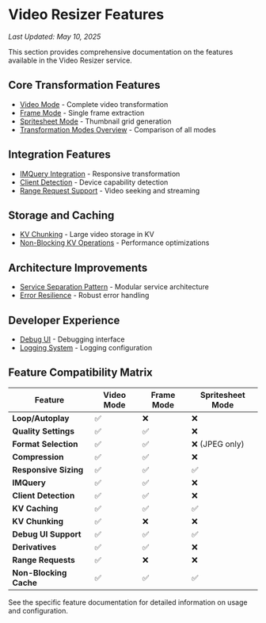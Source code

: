 # Video Resizer Features

*Last Updated: May 10, 2025*

This section provides comprehensive documentation on the features available in the Video Resizer service.

## Core Transformation Features

- [Video Mode](./video-mode.md) - Complete video transformation
- [Frame Mode](./frame-mode.md) - Single frame extraction
- [Spritesheet Mode](./spritesheet-mode.md) - Thumbnail grid generation
- [Transformation Modes Overview](./transformation-modes.md) - Comparison of all modes

## Integration Features

- [IMQuery Integration](./imquery.md) - Responsive transformation
- [Client Detection](./client-detection.md) - Device capability detection
- [Range Request Support](./range-request-support.md) - Video seeking and streaming

## Storage and Caching

- [KV Chunking](./kv-chunking.md) - Large video storage in KV
- [Non-Blocking KV Operations](../caching/performance-optimizations.md) - Performance optimizations

## Architecture Improvements

- [Service Separation Pattern](../architecture/service-separation.md) - Modular service architecture
- [Error Resilience](../error-handling/implementation.md) - Robust error handling

## Developer Experience

- [Debug UI](./debug-ui.md) - Debugging interface
- [Logging System](./logging.md) - Logging configuration

## Feature Compatibility Matrix

| Feature | Video Mode | Frame Mode | Spritesheet Mode |
|---------|------------|------------|------------------|
| **Loop/Autoplay** | ✅ | ❌ | ❌ |
| **Quality Settings** | ✅ | ✅ | ❌ |
| **Format Selection** | ✅ | ✅ | ❌ (JPEG only) |
| **Compression** | ✅ | ✅ | ❌ |
| **Responsive Sizing** | ✅ | ✅ | ✅ |
| **IMQuery** | ✅ | ✅ | ❌ |
| **Client Detection** | ✅ | ✅ | ❌ |
| **KV Caching** | ✅ | ✅ | ✅ |
| **KV Chunking** | ✅ | ❌ | ❌ |
| **Debug UI Support** | ✅ | ✅ | ✅ |
| **Derivatives** | ✅ | ✅ | ❌ |
| **Range Requests** | ✅ | ❌ | ❌ |
| **Non-Blocking Cache** | ✅ | ✅ | ✅ |

See the specific feature documentation for detailed information on usage and configuration.